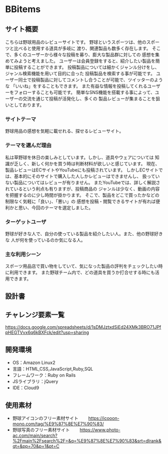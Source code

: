 # BBitems

## サイト概要
こちらは野球用品のレビューサイトです。
野球というスポーツは、他のスポーツと比べると使用する道具が多岐に
渡り、関連製品も数多く存在します。
そこで、多くのユーザーから様々な投稿を募り、膨大な製品群に対しての
感想を集めてみようと考えました。
ユーザーは会員登録をすると、紹介したい製品を簡単に投稿することができます。
投稿製品については細かくジャンル分けをし、ジャンル検索機能を用いて目的に合った
投稿製品を検索する事が可能です。
ユーザー同士で投稿製品に対してコメントし合うことが可能で、ツイッターのような
「いいね」をすることもできます。
また有益な情報を投稿してくれるユーザーをフォローすることも可能です。
簡単なSNS機能を搭載する事によって、ユーザーの交流を通じて投稿が活発化し、多くの
製品レビューが集まることを狙いとしております。

### サイトテーマ
野球用品の感想を気軽に載せれる、探せるレビューサイト。

### テーマを選んだ理由
私は草野球を休日の楽しみとしています。しかし、道具やウェアについては
知識が乏しく、新しく何かを買う時は判断材料が欲しいと感じています。
現在、製品レビューはECサイトやYouTubeにも投稿されています。
しかしECサイトでは、基本的にそのサイトで購入した人しかレビューはできませんし、
扱っていない製品についてはレビューが有りません。
またYouTubeでは、詳しく解説されているという利点も有りますが、投稿商品の
ジャンルは少なく、動画の内容を把握するのに少し時間が掛かります。
そこで、製品をどこで買ったかなどの制限なく気軽に「良い」、「悪い」の
感想を投稿・閲覧できるサイトが有れば便利かと思い、今回のテーマを選定しました。

### ターゲットユーザ
野球が好きな人で、自分の使っている製品を紹介したい人。また、他の野球好きな
人が何を使っているのか気になる人。

### 主な利用シーン
スポーツ用品店で買い物をしていて、気になった製品の評判をチェックしたい時に利用できます。
また野球チーム内で、どの道具を買うか打合せする時にも活用できます。


## 設計書

## チャレンジ要素一覧
https://docs.google.com/spreadsheets/d/1sDMJztxdSiEd24XMk3BRO71JPfpHEGTVvx6q6kBXFck/edit?usp=sharing

## 開発環境
- OS：Amazon Linux2
- 言語：HTML,CSS,JavaScript,Ruby,SQL
- フレームワーク：Ruby on Rails
- JSライブラリ：jQuery
- IDE：Cloud9

## 使用素材
- 野球アイコンのフリー素材サイト
　　https://icooon-mono.com/tag/%E9%87%8E%E7%90%83/
- 野球写真のフリー素材サイト
　　https://www.photo-ac.com/main/search?%2Fmain%2Fsearch%2F=&q=%E9%87%8E%E7%90%83&srt=dlrank&qt=&pp=70&p=1&pt=C
